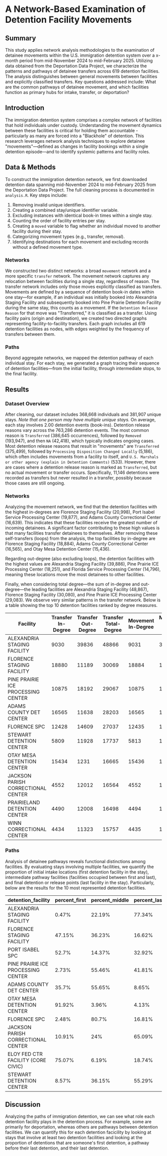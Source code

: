 # A Network-Based Examination of Detention Facility Movements


## Summary
This study applies network analysis methodologies to the examination of detainee movements within the U.S. immigration detention system over a x-month period from mid-November 2024 to mid-February 2025. Utilizing data obtained from the Deportation Data Project, we characterize the patterns and pathways of detainee transfers across 619 detention facilities. The analysis distinguishes between general movements between facilities and explicitly classified transfers. Key questions addressed include: What are the common pathways of detainee movement, and which facilities function as primary hubs for intake, transfer, or deportation?

## Introduction
The immigration detention system comprises a complex network of facilities that hold individuals under custody. Understanding the movement dynamics between these facilities is critical for holding them accountable - particularly as many are forced into a "Blackhole" of detention. This research leverages network analysis techniques to explore detainee "movements"—defined as changes in facility bookings within a single detention episode—and to identify systemic patterns and facility roles.

## Data & Methods
To construct the immigration detention network, we first downloaded detention data spanning mid-November 2024 to mid-February 2025 from the Deportation Data Project. The full cleaning process is documented in `analysis.R`. Key steps include:  
1. Removing invalid unique identifiers.  
2. Creating a combined stay/unique identifier variable.  
3. Excluding instances with identical book-in times within a single stay.  
4. Counting the order of facility entries per stay.  
5. Creating a `moved` variable to flag whether an individual moved to another facility during their stay.  
6. Categorizing movement types (e.g., transfer, removal).  
7. Identifying destinations for each movement and excluding records without a defined movement type.

### Networks  
We constructed two distinct networks: a broad `movement` network and a more specific `transfer` network. The movement network captures any relocation between facilities during a single stay, regardless of reason. The transfer network includes only those moves explicitly classified as transfers. Movements are defined by a sequence of detention book-in dates within one stay—for example, if an individual was initially booked into Alexandria Staging Facility and subsequently booked into Pine Prairie Detention Facility during the same stay, this counts as a movement. If the `Detention Release Reason` for that move was "Transferred," it is classified as a transfer.  Using facility pairs (origin and destination), we created two directed graphs representing facility-to-facility transfers. Each graph includes all 619 detention facilities as nodes, with edges weighted by the frequency of transfers between them. 

### Paths  
Beyond aggregate networks, we mapped the detention pathway of each individual stay. For each stay, we generated a graph tracing their sequence of detention facilities—from the initial facility, through intermediate stops, to the final facility.

## Results

### Dataset Overview
After cleaning, our dataset includes 368,668 individuals and 381,907 unique stays. *Note that one person may have multiple unique stays.* On average, each stay involves 2.00 detention events (book-ins). Detention release reasons vary across the 763,286 detention events. The most common reason is `Transferred` (386,645 occurrences), followed by `Removed` (193,947), and then `NA` (42,418), which typically indicates ongoing cases. Most detention release reasons that result in "movements" are `Transferred` (375,499), followed by `Processing Disposition Changed Locally` (5,186), which often includes movements from a facility to itself, and `U.S. Marshals or other agency (explain in Detention Comments)` (533). However, there are cases where a detention release reason is marked as `Transferred`, but no actual movement or transfer occurs. Specifically, 11,146 detentions were recorded as transfers but never resulted in a transfer, possibly because those cases are still ongoing.

### Networks
Analyzing the movement network, we find that the detention facilities with the highest in-degrees are Florence Staging Facility (20,998), Port Isabel Service Processing Center (19,877), and Adams County Correctional Center (16,639). This indicates that these facilities receive the greatest number of incoming detainees. A significant factor contributing to these high values is that many facilities transfer detainees to themselves. After removing these self-transfers (loops) from the analysis, the top facilities by in-degree are Florence Staging Facility (18,884), Adams County Correctional Center (16,565), and Otay Mesa Detention Center (15,436).

Regarding out-degree (also excluding loops), the detention facilities with the highest values are Alexandria Staging Facility (39,886), Pine Prairie ICE Processing Center (18,251), and Florida Service Processing Center (14,796), meaning these locations move the most detainees to other facilities.

Finally, when considering total degree—the sum of in-degree and out-degree—the leading facilities are Alexandria Staging Facility (48,867), Florence Staging Facility (30,080), and Pine Prairie ICE Processing Center (29,083). We observe very similar patterns in the transfer network. Below is a table showing the top 10 detention facilities ranked by degree measures.

|Facility|Transfer In-Degree|Transfer Out-Degree|Transfer Total-Degree|Movement In-Degree|Movement Out-Degree|Movement Total-Degree|
|---|---|---|---|---|---|---|
|ALEXANDRIA STAGING FACILITY|9030|39836|48866|9031|39836|48867|
|FLORENCE STAGING FACILITY|18880|11189|30069|18884|11196|30080|
|PINE PRAIRIE ICE PROCESSING CENTER|10875|18192|29067|10875|18208|29083|
|ADAMS COUNTY DET CENTER|16565|11638|28203|16565|11638|28203|
|FLORENCE SPC|12428|14609|27037|12435|14609|27044|
|STEWART DETENTION CENTER|5809|11928|17737|5813|11928|17741|
|OTAY MESA DETENTION CENTER|15434|1231|16665|15436|1231|16667|
|JACKSON PARISH CORRECTIONAL CENTER|4552|12012|16564|4552|12012|16564|
|PRAIRIELAND DETENTION CENTER|4490|12008|16498|4494|12008|16502|
|WINN CORRECTIONAL CENTER|4434|11323|15757|4435|11324|15759|

### Paths
Analysis of detainee pathways reveals functional distinctions among facilities. By evaluating stays involving multiple facilities, we quantify the proportion of initial intake locations (first detention facility in the stay), intermediate pathway facilities (facilities occupied between first and last), and final detention or release points (last facility in the stay). Particularly, below are the results for the 10 most represented detention facilities. 

|detention_facility|percent_first|percent_middle|percent_last|n|
|---|---|---|---|---|
|ALEXANDRIA STAGING FACILITY|0.47%|22.19%|77.34%|38267|
|FLORENCE STAGING FACILITY|47.15%|36.23%|16.62%|19242|
|PORT ISABEL SPC|52.7%|14.37%|32.92%|18521|
|PINE PRAIRIE ICE PROCESSING CENTER|2.73%|55.46%|41.81%|18282|
|ADAMS COUNTY DET CENTER|35.7%|55.65%|8.65%|18050|
|OTAY MESA DETENTION CENTER|91.92%|3.96%|4.13%|15930|
|FLORENCE SPC|2.48%|80.7%|16.81%|14072|
|JACKSON PARISH CORRECTIONAL CENTER|10.91%|24%|65.09%|13354|
|ELOY FED CTR FACILITY (CORE CIVIC)|75.07%|6.19%|18.74%|12868|
|STEWART DETENTION CENTER|8.57%|36.15%|55.29%|12697|


## Discussion
Analyzing the paths of immigration detention, we can see what role each detention facility plays in the detention process. For example, some are primarily for deportation, whereas others are pathways between detention facilities. We can quantify this for each detention facicility by looking at stays that involve at least two detention facilities and looking at the proportion of detentions that are someone's first detention, a pathway before their last detention, and their last detention. 


